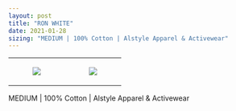 ```yaml
---
layout: post
title: "RON WHITE"
date: 2021-01-28
sizing: "MEDIUM | 100% Cotton | Alstyle Apparel & Activewear"
---
```




<table style="width:100%;"><tr><td style="vertical-align:top;">
      <figure class="tmblr-full" data-orig-height="2048" data-orig-width="1365" data-orig-src="https://concertshirts.netlify.app/shirts/0356/0356-01.jpg"><img src="https://64.media.tumblr.com/4c90d40f0851e1601dad5af0e8cb0db4/6a6c5d297f30ea96-6b/s540x810/c6b5c54f6d05886bb40a4ef1fa26cbc1fe96c8c4.jpg" data-orig-height="2048" data-orig-width="1365" data-orig-src="https://concertshirts.netlify.app/shirts/0356/0356-01.jpg"/></figure></td>
    <td style="vertical-align:top;">
      <figure class="tmblr-full" data-orig-height="2048" data-orig-width="1365" data-orig-src="https://concertshirts.netlify.app/shirts/0356/0356-02.jpg"><img src="https://64.media.tumblr.com/2230a02a18953f0699568f5b41e63210/6a6c5d297f30ea96-6a/s540x810/da9708e04e1281606793ee27e2565419c0aeea81.jpg" data-orig-height="2048" data-orig-width="1365" data-orig-src="https://concertshirts.netlify.app/shirts/0356/0356-02.jpg"/></figure></td>
  </tr></table><p>
  MEDIUM | 100% Cotton | Alstyle Apparel &amp; Activewear
</p>
